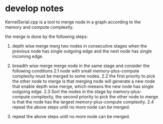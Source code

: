 # develop notes

KernelSerial.cpp is a tool to merge node in a graph according to the memory and compute complexity. 

the merge is done by the following steps:

1. depth wise merge
merg two nodes in consecutive stages when the previous node has single outgoing edge and the next node has single incoming edge. 

2. breadth wise merge
merge node in the same stage and consider the following conditions
    2.1 node with small memory-plus-compute complexity must be merged to some nodes.
    2.2 the first priority to pick the other node to merge is that merging node will generate a new node that enable depth wise merge, which meeans the new node has single outgoing edge.
    2.3 Sort the nodes in the stage by memory-plus-compute complexity, the second priority to pick the other node to merge is that the node has the largest memory-plus-compute complexity. 
    2.4 repeat the above steps until no more node can be merged. 
 

3. repeat the above steps until no more node can be merged. 


